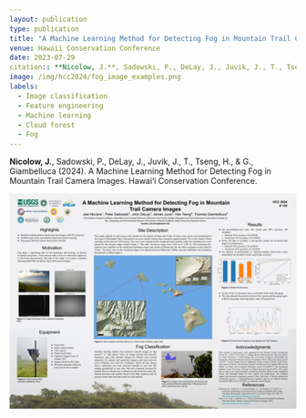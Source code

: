 ```yaml
---
layout: publication
type: publication
title: "A Machine Learning Method for Detecting Fog in Mountain Trail Camera Images"
venue: Hawaii Conservation Conference
date: 2023-07-29
citation:: **Nicolow, J.**, Sadowski, P., DeLay, J., Juvik, J., T., Tseng, H., & G., Giambelluca (2024). A Machine Learning Method for Detecting Fog in Mountain Trail Camera Images. Hawai‘i Conservation Conference.
image: /img/hcc2024/fog_image_examples.png
labels:
  - Image classification
  - Feature engineering
  - Machine learning
  - Cloud forest
  - Fog
---
```



**Nicolow, J.**, Sadowski, P., DeLay, J., Juvik, J., T., Tseng, H., & G., Giambelluca (2024). A Machine Learning Method for Detecting Fog in Mountain Trail Camera Images. Hawai‘i Conservation Conference.

<img class="img-fluid" src="../img/hcc2024/hcc2024.png">

